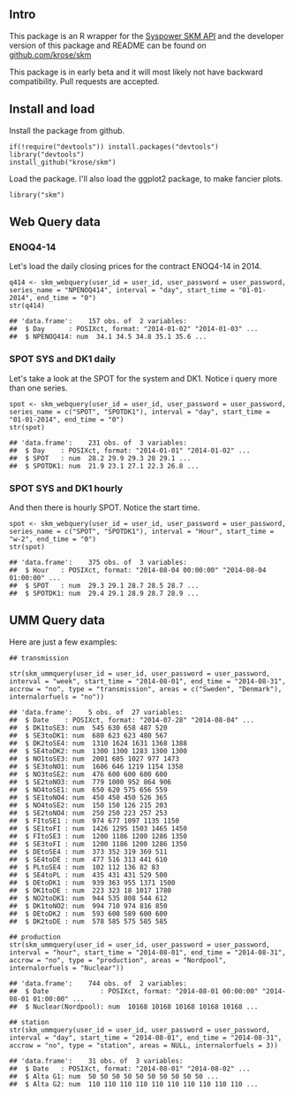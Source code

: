 Intro
-----

This package is an R wrapper for the [Syspower SKM API](http://syspower.skm.no) and the developer version of this package and README can be found on [github.com/krose/skm](http://github.com/krose/skm)

This package is in early beta and it will most likely not have backward compatibility. Pull requests are accepted.

Install and load
----------------

Install the package from github.

    if(!require("devtools")) install.packages("devtools")
    library("devtools")
    install_github("krose/skm")

Load the package. I'll also load the ggplot2 package, to make fancier plots.

``` {.r}
library("skm")
```

Web Query data
--------------

### ENOQ4-14

Let's load the daily closing prices for the contract ENOQ4-14 in 2014.

``` {.r}
q414 <- skm_webquery(user_id = user_id, user_password = user_password, series_name = "NPENOQ414", interval = "day", start_time = "01-01-2014", end_time = "0")
str(q414)
```

    ## 'data.frame':    157 obs. of  2 variables:
    ##  $ Day      : POSIXct, format: "2014-01-02" "2014-01-03" ...
    ##  $ NPENOQ414: num  34.1 34.5 34.8 35.1 35.6 ...

### SPOT SYS and DK1 daily

Let's take a look at the SPOT for the system and DK1. Notice i query more than one series.

``` {.r}
spot <- skm_webquery(user_id = user_id, user_password = user_password, series_name = c("SPOT", "SPOTDK1"), interval = "day", start_time = "01-01-2014", end_time = "0")
str(spot)
```

    ## 'data.frame':    231 obs. of  3 variables:
    ##  $ Day    : POSIXct, format: "2014-01-01" "2014-01-02" ...
    ##  $ SPOT   : num  28.2 29.9 29.3 28 29.1 ...
    ##  $ SPOTDK1: num  21.9 23.1 27.1 22.3 26.8 ...

### SPOT SYS and DK1 hourly

And then there is hourly SPOT. Notice the start time.

``` {.r}
spot <- skm_webquery(user_id = user_id, user_password = user_password, series_name = c("SPOT", "SPOTDK1"), interval = "Hour", start_time = "w-2", end_time = "0")
str(spot)
```

    ## 'data.frame':    375 obs. of  3 variables:
    ##  $ Hour   : POSIXct, format: "2014-08-04 00:00:00" "2014-08-04 01:00:00" ...
    ##  $ SPOT   : num  29.3 29.1 28.7 28.5 28.7 ...
    ##  $ SPOTDK1: num  29.4 29.1 28.9 28.7 28.9 ...

UMM Query data
--------------

Here are just a few examples:

``` {.r}
## transmission

str(skm_ummquery(user_id = user_id, user_password = user_password, interval = "week", start_time = "2014-08-01", end_time = "2014-08-31", accrow = "no", type = "transmission", areas = c("Sweden", "Denmark"), internalorfuels = "no"))
```

    ## 'data.frame':    5 obs. of  27 variables:
    ##  $ Date    : POSIXct, format: "2014-07-28" "2014-08-04" ...
    ##  $ DK1toSE3: num  545 630 658 487 520
    ##  $ SE3toDK1: num  680 623 623 480 567
    ##  $ DK2toSE4: num  1310 1624 1631 1368 1388
    ##  $ SE4toDK2: num  1300 1300 1283 1300 1300
    ##  $ NO1toSE3: num  2001 605 1027 977 1473
    ##  $ SE3toNO1: num  1606 646 1219 1154 1358
    ##  $ NO3toSE2: num  476 600 600 600 600
    ##  $ SE2toNO3: num  779 1000 952 864 906
    ##  $ NO4toSE1: num  650 620 575 656 559
    ##  $ SE1toNO4: num  450 450 450 526 365
    ##  $ NO4toSE2: num  150 150 126 215 203
    ##  $ SE2toNO4: num  250 250 223 257 253
    ##  $ FItoSE1 : num  974 677 1097 1135 1150
    ##  $ SE1toFI : num  1426 1295 1503 1465 1450
    ##  $ FItoSE3 : num  1200 1186 1200 1286 1350
    ##  $ SE3toFI : num  1200 1186 1200 1286 1350
    ##  $ DEtoSE4 : num  373 352 319 369 511
    ##  $ SE4toDE : num  477 516 313 441 610
    ##  $ PLtoSE4 : num  102 112 136 82 83
    ##  $ SE4toPL : num  435 431 431 529 500
    ##  $ DEtoDK1 : num  939 363 955 1371 1500
    ##  $ DK1toDE : num  223 323 18 1017 1780
    ##  $ NO2toDK1: num  944 535 808 544 612
    ##  $ DK1toNO2: num  994 710 974 816 850
    ##  $ DEtoDK2 : num  593 600 589 600 600
    ##  $ DK2toDE : num  578 585 575 585 585

``` {.r}
## production
str(skm_ummquery(user_id = user_id, user_password = user_password, interval = "hour", start_time = "2014-08-01", end_time = "2014-08-31", accrow = "no", type = "production", areas = "Nordpool", internalorfuels = "Nuclear"))
```

    ## 'data.frame':    744 obs. of  2 variables:
    ##  $ Date             : POSIXct, format: "2014-08-01 00:00:00" "2014-08-01 01:00:00" ...
    ##  $ Nuclear(Nordpool): num  10168 10168 10168 10168 10168 ...

``` {.r}
## station
str(skm_ummquery(user_id = user_id, user_password = user_password, interval = "day", start_time = "2014-08-01", end_time = "2014-08-31", accrow = "no", type = "station", areas = NULL, internalorfuels = 3))
```

    ## 'data.frame':    31 obs. of  3 variables:
    ##  $ Date   : POSIXct, format: "2014-08-01" "2014-08-02" ...
    ##  $ Alta G1: num  50 50 50 50 50 50 50 50 50 50 ...
    ##  $ Alta G2: num  110 110 110 110 110 110 110 110 110 110 ...
